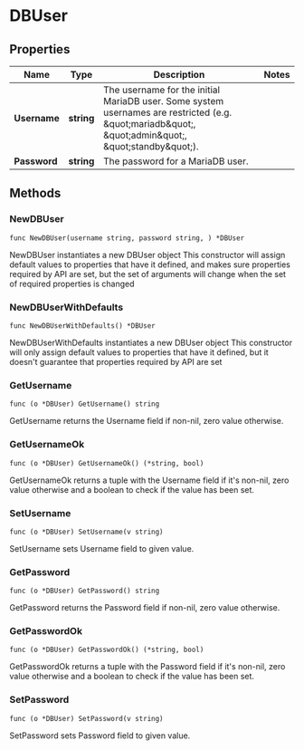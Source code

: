 # DBUser

## Properties

|Name | Type | Description | Notes|
|------------ | ------------- | ------------- | -------------|
|**Username** | **string** | The username for the initial MariaDB user. Some system usernames are restricted (e.g. \&quot;mariadb\&quot;, \&quot;admin\&quot;, \&quot;standby\&quot;).  | |
|**Password** | **string** | The password for a MariaDB user. | |

## Methods

### NewDBUser

`func NewDBUser(username string, password string, ) *DBUser`

NewDBUser instantiates a new DBUser object
This constructor will assign default values to properties that have it defined,
and makes sure properties required by API are set, but the set of arguments
will change when the set of required properties is changed

### NewDBUserWithDefaults

`func NewDBUserWithDefaults() *DBUser`

NewDBUserWithDefaults instantiates a new DBUser object
This constructor will only assign default values to properties that have it defined,
but it doesn't guarantee that properties required by API are set

### GetUsername

`func (o *DBUser) GetUsername() string`

GetUsername returns the Username field if non-nil, zero value otherwise.

### GetUsernameOk

`func (o *DBUser) GetUsernameOk() (*string, bool)`

GetUsernameOk returns a tuple with the Username field if it's non-nil, zero value otherwise
and a boolean to check if the value has been set.

### SetUsername

`func (o *DBUser) SetUsername(v string)`

SetUsername sets Username field to given value.


### GetPassword

`func (o *DBUser) GetPassword() string`

GetPassword returns the Password field if non-nil, zero value otherwise.

### GetPasswordOk

`func (o *DBUser) GetPasswordOk() (*string, bool)`

GetPasswordOk returns a tuple with the Password field if it's non-nil, zero value otherwise
and a boolean to check if the value has been set.

### SetPassword

`func (o *DBUser) SetPassword(v string)`

SetPassword sets Password field to given value.



